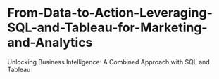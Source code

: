 # From-Data-to-Action-Leveraging-SQL-and-Tableau-for-Marketing-and-Analytics
Unlocking Business Intelligence: A Combined Approach with SQL and Tableau
